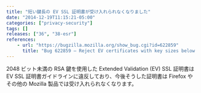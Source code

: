 ```yaml
---
title: "短い鍵長の EV SSL 証明書が受け入れられなくなりました"
date: "2014-12-19T11:15:21-05:00"
categories: ["privacy-security"]
tags: []
releases: ["36", "38-esr"]
references:
    - url: "https://bugzilla.mozilla.org/show_bug.cgi?id=622859"
      title: "Bug 622859 – Reject EV certificates with key sizes below RSA 2048"
---
```

2048 ビット未満の RSA 鍵を使用した Extended Validation (EV) SSL 証明書は EV SSL 証明書ガイドラインに違反しており、今後そうした証明書は Firefox やその他の Mozilla 製品では受け入れられなくなります。
